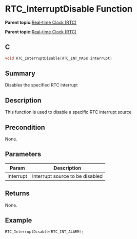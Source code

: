 # RTC\_InterruptDisable Function

**Parent topic:**[Real-time Clock \(RTC\)](GUID-86211A91-DA87-4BCB-9088-7A54971C4325.md)

**Parent topic:**[Real-time Clock \(RTC\)](GUID-B5657E72-3DDB-4D39-94DC-B9B64B89C2DE.md)

## C

```c
void RTC_InterruptDisable(RTC_INT_MASK interrupt)
```

## Summary

Disables the specified RTC interrupt

## Description

This function is used to disable a specific RTC interrupt source

## Precondition

None.

## Parameters

|Param|Description|
|-----|-----------|
|interrupt|Interrupt source to be disabled|

## Returns

None.

## Example

```c
RTC_InterruptDisable(RTC_INT_ALARM);
```

